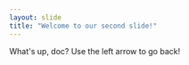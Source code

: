 ```yaml
---
layout: slide
title: "Welcome to our second slide!"
---
```

What's up, doc?
Use the left arrow to go back!
